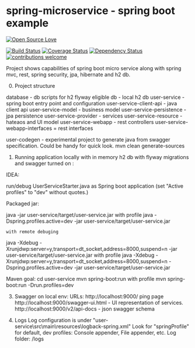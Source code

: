 # spring-microservice - spring boot example
[![Open Source Love](https://badges.frapsoft.com/os/v2/open-source.svg?v=103)](https://github.com/ellerbrock/open-source-badge/)    

[![Build Status](https://travis-ci.org/Iurii-Dziuban/spring-microservice.svg?branch=master)](https://travis-ci.org/Iurii-Dziuban/spring-microservice)
[![Coverage Status](https://coveralls.io/repos/github/Iurii-Dziuban/spring-microservice/badge.svg?branch=master)](https://coveralls.io/github/Iurii-Dziuban/spring-microservice?branch=master)
[![Dependency Status](https://www.versioneye.com/user/projects/58e33daa26a5bb002b54c0c6/badge.svg?style=flat-square)](https://www.versioneye.com/user/projects/58e33daa26a5bb002b54c0c6)
[![contributions welcome](https://img.shields.io/badge/contributions-welcome-brightgreen.svg?style=flat)](https://github.com/Iurii-Dziuban/spring-microservice/issues)

Project shows capabilities of spring boot micro service along with spring mvc, rest, spring security, jpa, hibernate and h2 db.

0) Project structure

database - db scripts for h2 flyway eligible
db - local h2 db
user-service - spring boot entry point and configuration
user-service-client-api - java client api
user-service-model - business model
user-service-persistence - jpa persistence
user-service-provider - services
user-service-resource - hateaos and UI model
user-service-webapp - rest controllers
user-service-webapp-interfaces = rest interfaces

user-codegen - experimental project to generate java from swagger specification.
                                      Could be handy for quick look.
  mvn clean generate-sources

1) Running application locally with in memory h2 db with flyway migrations and swagger turned on :

IDEA:

run/debug UserServiceStarter.java as Spring boot application (set "Active profiles" to "dev" without quotes.)

Packaged jar:

  java -jar user-service/target/user-service.jar
         with profile
  java -Dspring.profiles.active=dev -jar user-service/target/user-service.jar

    with remote debuging

  java -Xdebug -Xrunjdwp:server=y,transport=dt_socket,address=8000,suspend=n -jar user-service/target/user-service.jar
         with profile
  java -Xdebug -Xrunjdwp:server=y,transport=dt_socket,address=8000,suspend=n -Dspring.profiles.active=dev -jar user-service/target/user-service.jar

Maven goal:
  cd user-service
    mvn spring-boot:run
         with profile
    mvn spring-boot:run -Drun.profiles=dev

3) Swagger on local env:
URLs:
    http://localhost:9000/ ping page
    http://localhost:9000/swagger-ui.html - UI representation of services.
    http://localhost:9000/v2/api-docs - json swagger schema

4) Logs
Log configuration is under "user-service\src\main\resources\logback-spring.xml"
Look for "springProfile" for default, dev profiles: Console appender, File appender, etc.
Log folder: /logs
